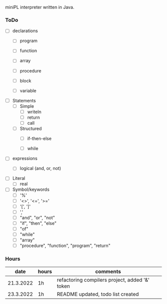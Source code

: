 miniPL interpreter written in Java.

### ToDo
- [ ] declarations
  - [ ] program
  - [ ] function
  - [ ] array
  - [ ] procedure
  - [ ] block
  - [ ] variable


- [ ] Statements
  - [ ] Simple
    - [ ] writeln
    - [ ] return
    - [ ] call
  - [ ] Structured
    - [ ] if-then-else
    - [ ] while


- [ ] expressions
  - [ ] logical (and, or, not)


- [ ] Literal
  - [ ] real

- [ ] Symbol/keywords
  - [ ] '%'
  - [ ] '<>', '<=', '>='
  - [ ] '[', ']'
  - [ ] ','
  - [ ] "and", "or", "not"
  - [ ] "if", "then", "else"
  - [ ] "of"
  - [ ] "while"
  - [ ] "array"
  - [ ] "procedure", "function", "program", "return"

### Hours 

| date      | hours | comments                                       |
| --------- | ----- | ---------------------------------------------- |
| 21.3.2022 | 1h    | refactoring compilers project, added '&' token |
| 23.3.2022 | 1h    | README updated, todo list created              |